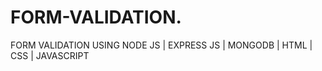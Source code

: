 # FORM-VALIDATION.
FORM VALIDATION USING  NODE JS |  EXPRESS JS | MONGODB |   HTML | CSS | JAVASCRIPT 
